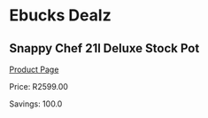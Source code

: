 
# Ebucks Dealz
## Snappy Chef 21l Deluxe Stock Pot
[Product Page](https://www.ebucks.com/web/shop/productSelected.do?prodId=566187034&catId=704983235)

Price: R2599.00

Savings: 100.0


	